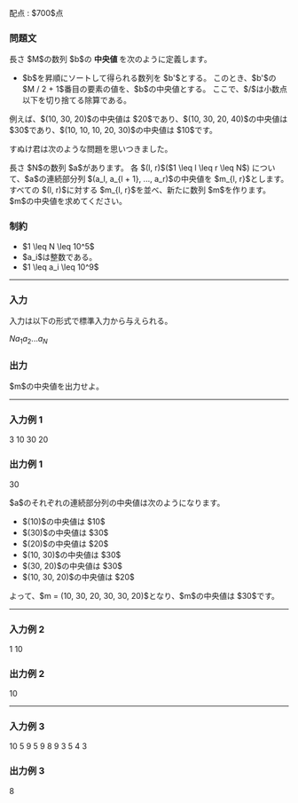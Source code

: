 
<div>

<span>

<span>

<p>
配点 : $700$点
</p>

<div>

<section>

### **問題文**

<p>
長さ $M$の数列 $b$の 
<strong>
中央値
</strong>
を次のように定義します。
</p>

<ul>

<li>
$b$を昇順にソートして得られる数列を $b'$とする。 このとき、$b'$の $M / 2 + 1$番目の要素の値を、$b$の中央値とする。 ここで、$/$は小数点以下を切り捨てる除算である。
</li>

</ul>

<p>
例えば、$(10, 30, 20)$の中央値は $20$であり、$(10, 30, 20, 40)$の中央値は $30$であり、$(10, 10, 10, 20, 30)$の中央値は $10$です。
</p>

<p>
すぬけ君は次のような問題を思いつきました。
</p>

<p>
長さ $N$の数列 $a$があります。
各 $(l, r)$($1 \leq l \leq r \leq N$) について、$a$の連続部分列 $(a_l, a_{l + 1}, ..., a_r)$の中央値を $m_{l, r}$とします。
すべての $(l, r)$に対する $m_{l, r}$を並べ、新たに数列 $m$を作ります。
$m$の中央値を求めてください。
</p>

</section>

</div>

<div>

<section>

### **制約**

<ul>

<li>
$1 \leq N \leq 10^5$
</li>

<li>
$a_i$は整数である。
</li>

<li>
$1 \leq a_i \leq 10^9$
</li>

</ul>

</section>

</div>

---

<div>

<div>

<section>

### **入力**

<p>
入力は以下の形式で標準入力から与えられる。
</p>

<div>

$N$$a_1$$a_2$$...$$a_N$
</div>

</section>

</div>

<div>

<section>

### **出力**

<p>
$m$の中央値を出力せよ。
</p>

</section>

</div>

</div>

---

<div>

<section>

### **入力例 1**

<div>

3
10 30 20

</div>

</section>

</div>

<div>

<section>

### **出力例 1**

<div>

30

</div>

<p>
$a$のそれぞれの連続部分列の中央値は次のようになります。
</p>

<ul>

<li>
$(10)$の中央値は $10$
</li>

<li>
$(30)$の中央値は $30$
</li>

<li>
$(20)$の中央値は $20$
</li>

<li>
$(10, 30)$の中央値は $30$
</li>

<li>
$(30, 20)$の中央値は $30$
</li>

<li>
$(10, 30, 20)$の中央値は $20$
</li>

</ul>

<p>
よって、$m = (10, 30, 20, 30, 30, 20)$となり、$m$の中央値は $30$です。
</p>

</section>

</div>

---

<div>

<section>

### **入力例 2**

<div>

1
10

</div>

</section>

</div>

<div>

<section>

### **出力例 2**

<div>

10

</div>

</section>

</div>

---

<div>

<section>

### **入力例 3**

<div>

10
5 9 5 9 8 9 3 5 4 3

</div>

</section>

</div>

<div>

<section>

### **出力例 3**

<div>

8

</div>

</section>

</div>

</span>

</span>

</div>
